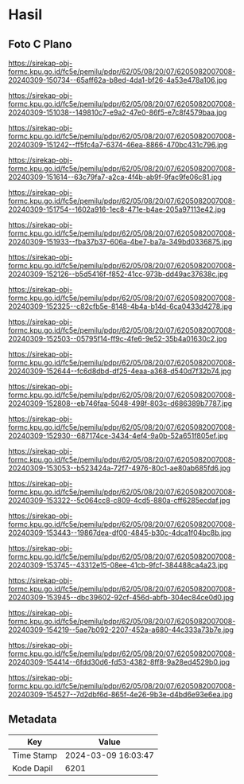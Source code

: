 # Hasil

## Foto C Plano

https://sirekap-obj-formc.kpu.go.id/fc5e/pemilu/pdpr/62/05/08/20/07/6205082007008-20240309-150734--65aff62a-b8ed-4da1-bf26-4a53e478a106.jpg

https://sirekap-obj-formc.kpu.go.id/fc5e/pemilu/pdpr/62/05/08/20/07/6205082007008-20240309-151038--149810c7-e9a2-47e0-86f5-e7c8f4579baa.jpg

https://sirekap-obj-formc.kpu.go.id/fc5e/pemilu/pdpr/62/05/08/20/07/6205082007008-20240309-151242--ff5fc4a7-6374-46ea-8866-470bc431c796.jpg

https://sirekap-obj-formc.kpu.go.id/fc5e/pemilu/pdpr/62/05/08/20/07/6205082007008-20240309-151614--63c79fa7-a2ca-4f4b-ab9f-9fac9fe06c81.jpg

https://sirekap-obj-formc.kpu.go.id/fc5e/pemilu/pdpr/62/05/08/20/07/6205082007008-20240309-151754--1602a916-1ec8-471e-b4ae-205a97113e42.jpg

https://sirekap-obj-formc.kpu.go.id/fc5e/pemilu/pdpr/62/05/08/20/07/6205082007008-20240309-151933--fba37b37-606a-4be7-ba7a-349bd0336875.jpg

https://sirekap-obj-formc.kpu.go.id/fc5e/pemilu/pdpr/62/05/08/20/07/6205082007008-20240309-152126--b5d5416f-f852-41cc-973b-dd49ac37638c.jpg

https://sirekap-obj-formc.kpu.go.id/fc5e/pemilu/pdpr/62/05/08/20/07/6205082007008-20240309-152325--c82cfb5e-8148-4b4a-b14d-6ca0433d4278.jpg

https://sirekap-obj-formc.kpu.go.id/fc5e/pemilu/pdpr/62/05/08/20/07/6205082007008-20240309-152503--05795f14-ff9c-4fe6-9e52-35b4a01630c2.jpg

https://sirekap-obj-formc.kpu.go.id/fc5e/pemilu/pdpr/62/05/08/20/07/6205082007008-20240309-152644--fc6d8dbd-df25-4eaa-a368-d540d7f32b74.jpg

https://sirekap-obj-formc.kpu.go.id/fc5e/pemilu/pdpr/62/05/08/20/07/6205082007008-20240309-152808--eb746faa-5048-498f-803c-d686389b7787.jpg

https://sirekap-obj-formc.kpu.go.id/fc5e/pemilu/pdpr/62/05/08/20/07/6205082007008-20240309-152930--687174ce-3434-4ef4-9a0b-52a651f805ef.jpg

https://sirekap-obj-formc.kpu.go.id/fc5e/pemilu/pdpr/62/05/08/20/07/6205082007008-20240309-153053--b523424a-72f7-4976-80c1-ae80ab685fd6.jpg

https://sirekap-obj-formc.kpu.go.id/fc5e/pemilu/pdpr/62/05/08/20/07/6205082007008-20240309-153322--5c064cc8-c809-4cd5-880a-cff6285ecdaf.jpg

https://sirekap-obj-formc.kpu.go.id/fc5e/pemilu/pdpr/62/05/08/20/07/6205082007008-20240309-153443--19867dea-df00-4845-b30c-4dca1f04bc8b.jpg

https://sirekap-obj-formc.kpu.go.id/fc5e/pemilu/pdpr/62/05/08/20/07/6205082007008-20240309-153745--43312e15-08ee-41cb-9fcf-384488ca4a23.jpg

https://sirekap-obj-formc.kpu.go.id/fc5e/pemilu/pdpr/62/05/08/20/07/6205082007008-20240309-153945--dbc39602-92cf-456d-abfb-304ec84ce0d0.jpg

https://sirekap-obj-formc.kpu.go.id/fc5e/pemilu/pdpr/62/05/08/20/07/6205082007008-20240309-154219--5ae7b092-2207-452a-a680-44c333a73b7e.jpg

https://sirekap-obj-formc.kpu.go.id/fc5e/pemilu/pdpr/62/05/08/20/07/6205082007008-20240309-154414--6fdd30d6-fd53-4382-8ff8-9a28ed4529b0.jpg

https://sirekap-obj-formc.kpu.go.id/fc5e/pemilu/pdpr/62/05/08/20/07/6205082007008-20240309-154527--7d2dbf6d-865f-4e26-9b3e-d4bd6e93e6ea.jpg


## Metadata

| Key        | Value               |
| ---------- | ------------------- |
| Time Stamp | 2024-03-09 16:03:47 |
| Kode Dapil | 6201                |



